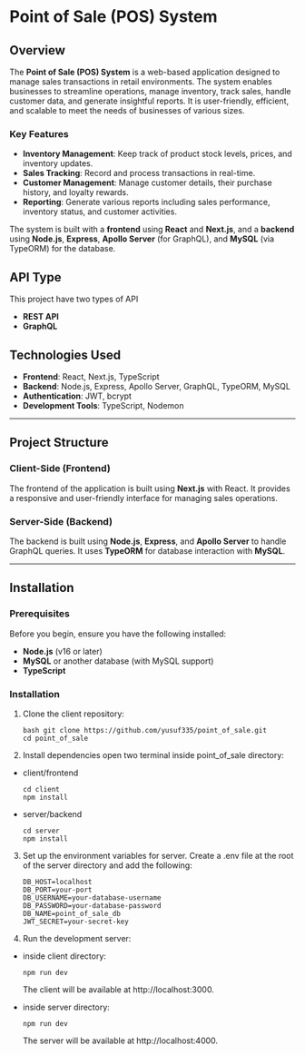 # Point of Sale (POS) System

## Overview

The **Point of Sale (POS) System** is a web-based application designed to manage sales transactions in retail environments. The system enables businesses to streamline operations, manage inventory, track sales, handle customer data, and generate insightful reports. It is user-friendly, efficient, and scalable to meet the needs of businesses of various sizes.

### Key Features

- **Inventory Management**: Keep track of product stock levels, prices, and inventory updates.
- **Sales Tracking**: Record and process transactions in real-time.
- **Customer Management**: Manage customer details, their purchase history, and loyalty rewards.
- **Reporting**: Generate various reports including sales performance, inventory status, and customer activities.

The system is built with a **frontend** using **React** and **Next.js**, and a **backend** using **Node.js**, **Express**, **Apollo Server** (for GraphQL), and **MySQL** (via TypeORM) for the database.

## API Type

This project have two types of API

- **REST API**
- **GraphQL**

## Technologies Used

- **Frontend**: React, Next.js, TypeScript
- **Backend**: Node.js, Express, Apollo Server, GraphQL, TypeORM, MySQL
- **Authentication**: JWT, bcrypt
- **Development Tools**: TypeScript, Nodemon

---

## Project Structure

### Client-Side (Frontend)

The frontend of the application is built using **Next.js** with React. It provides a responsive and user-friendly interface for managing sales operations.

### Server-Side (Backend)

The backend is built using **Node.js**, **Express**, and **Apollo Server** to handle GraphQL queries. It uses **TypeORM** for database interaction with **MySQL**.

---

## Installation

### Prerequisites

Before you begin, ensure you have the following installed:

- **Node.js** (v16 or later)
- **MySQL** or another database (with MySQL support)
- **TypeScript**

### Installation

1. Clone the client repository:

   ```
   bash git clone https://github.com/yusuf335/point_of_sale.git
   cd point_of_sale
   ```

2. Install dependencies open two terminal inside point_of_sale directory:

- client/frontend

  ```
  cd client
  npm install
  ```

- server/backend

  ```
  cd server
  npm install
  ```

3. Set up the environment variables for server. Create a .env file at the root of the server directory and add the following:

   ```
   DB_HOST=localhost
   DB_PORT=your-port
   DB_USERNAME=your-database-username
   DB_PASSWORD=your-database-password
   DB_NAME=point_of_sale_db
   JWT_SECRET=your-secret-key
   ```

4. Run the development server:

- inside client directory:

  ```
  npm run dev
  ```

  The client will be available at http://localhost:3000.

- inside server directory:

  ```
  npm run dev
  ```

  The server will be available at http://localhost:4000.
